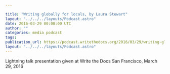 ```yaml
---

title: "Writing globally for locals, by Laura Stewart"
layout: "../../../layouts/Podcast.astro"
date: 2016-03-29 00:00:00 UTC
author: ""
categories: media podcast
tags:
publication_url: https://podcast.writethedocs.org/2016/03/29/writing-globally-for-locals-laura-stewart/
layout: "../../../layouts/Podcast.astro"
---
```


Lightning talk presentation given at Write the Docs San Francisco, March 29, 2016
